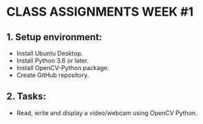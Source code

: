 # CLASS ASSIGNMENTS WEEK #1

## 1. Setup environment:
* Install Ubuntu Desktop.
* Install Python 3.6 or later.
* Install OpenCV-Python package.
* Create GitHub repository.

## 2. Tasks:
* Read, write and display a video/webcam using OpenCV Python.